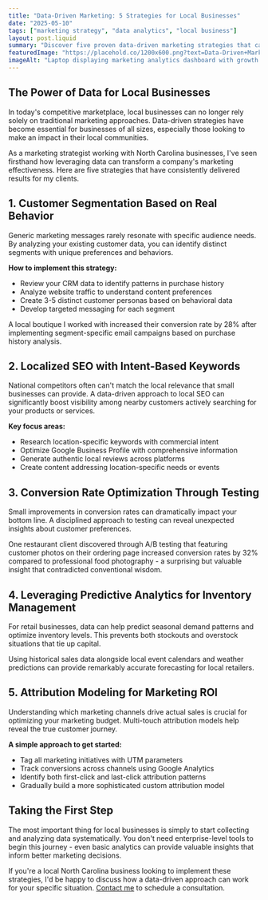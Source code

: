 ```yaml
---
title: "Data-Driven Marketing: 5 Strategies for Local Businesses"
date: "2025-05-10"
tags: ["marketing strategy", "data analytics", "local business"]
layout: post.liquid
summary: "Discover five proven data-driven marketing strategies that can help local businesses in North Carolina compete effectively in today's digital landscape."
featuredImage: "https://placehold.co/1200x600.png?text=Data-Driven+Marketing+Strategies"
imageAlt: "Laptop displaying marketing analytics dashboard with growth charts"
---
```


## The Power of Data for Local Businesses

In today's competitive marketplace, local businesses can no longer rely solely on traditional marketing approaches. Data-driven strategies have become essential for businesses of all sizes, especially those looking to make an impact in their local communities.

As a marketing strategist working with North Carolina businesses, I've seen firsthand how leveraging data can transform a company's marketing effectiveness. Here are five strategies that have consistently delivered results for my clients.

## 1. Customer Segmentation Based on Real Behavior

Generic marketing messages rarely resonate with specific audience needs. By analyzing your existing customer data, you can identify distinct segments with unique preferences and behaviors.

**How to implement this strategy:**

- Review your CRM data to identify patterns in purchase history
- Analyze website traffic to understand content preferences
- Create 3-5 distinct customer personas based on behavioral data
- Develop targeted messaging for each segment

A local boutique I worked with increased their conversion rate by 28% after implementing segment-specific email campaigns based on purchase history analysis.

## 2. Localized SEO with Intent-Based Keywords

National competitors often can't match the local relevance that small businesses can provide. A data-driven approach to local SEO can significantly boost visibility among nearby customers actively searching for your products or services.

**Key focus areas:**

- Research location-specific keywords with commercial intent
- Optimize Google Business Profile with comprehensive information
- Generate authentic local reviews across platforms
- Create content addressing location-specific needs or events

## 3. Conversion Rate Optimization Through Testing

Small improvements in conversion rates can dramatically impact your bottom line. A disciplined approach to testing can reveal unexpected insights about customer preferences.

One restaurant client discovered through A/B testing that featuring customer photos on their ordering page increased conversion rates by 32% compared to professional food photography - a surprising but valuable insight that contradicted conventional wisdom.

## 4. Leveraging Predictive Analytics for Inventory Management

For retail businesses, data can help predict seasonal demand patterns and optimize inventory levels. This prevents both stockouts and overstock situations that tie up capital.

Using historical sales data alongside local event calendars and weather predictions can provide remarkably accurate forecasting for local retailers.

## 5. Attribution Modeling for Marketing ROI

Understanding which marketing channels drive actual sales is crucial for optimizing your marketing budget. Multi-touch attribution models help reveal the true customer journey.

**A simple approach to get started:**

- Tag all marketing initiatives with UTM parameters
- Track conversions across channels using Google Analytics
- Identify both first-click and last-click attribution patterns
- Gradually build a more sophisticated custom attribution model

## Taking the First Step

The most important thing for local businesses is simply to start collecting and analyzing data systematically. You don't need enterprise-level tools to begin this journey - even basic analytics can provide valuable insights that inform better marketing decisions.

If you're a local North Carolina business looking to implement these strategies, I'd be happy to discuss how a data-driven approach can work for your specific situation. [Contact me](/contact/) to schedule a consultation.
